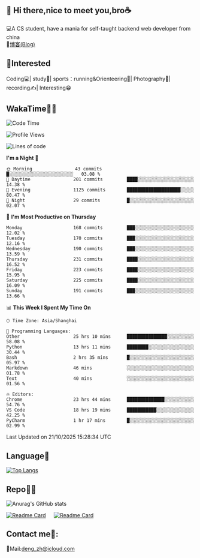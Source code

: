 👋 Hi there,nice to meet you,bro☕
---
💻A CS student, have a mania for self-taught backend web developer from china   
📌[博客(Blog)](https://github.com/HealUP/MyBlog)

 <!-- waka-box start -->
 <!-- waka-box end -->
 
🧲**Interested**
--
Coding💻| study📖| sports：running&Orienteering🏃‍| Photography📸| recording✍️| Interesting😁

WakaTime👨‍💻
---
<!--START_SECTION:waka-->
![Code Time](http://img.shields.io/badge/Code%20Time-3%2C757%20hrs%207%20mins-blue)

![Profile Views](http://img.shields.io/badge/Profile%20Views-0-blue)

![Lines of code](https://img.shields.io/badge/From%20Hello%20World%20I%27ve%20Written-205.1%20thousand%20lines%20of%20code-blue)

**I'm a Night 🦉** 

```text
🌞 Morning                43 commits          █░░░░░░░░░░░░░░░░░░░░░░░░   03.08 % 
🌆 Daytime                201 commits         ████░░░░░░░░░░░░░░░░░░░░░   14.38 % 
🌃 Evening                1125 commits        ████████████████████░░░░░   80.47 % 
🌙 Night                  29 commits          █░░░░░░░░░░░░░░░░░░░░░░░░   02.07 % 
```
📅 **I'm Most Productive on Thursday** 

```text
Monday                   168 commits         ███░░░░░░░░░░░░░░░░░░░░░░   12.02 % 
Tuesday                  170 commits         ███░░░░░░░░░░░░░░░░░░░░░░   12.16 % 
Wednesday                190 commits         ███░░░░░░░░░░░░░░░░░░░░░░   13.59 % 
Thursday                 231 commits         ████░░░░░░░░░░░░░░░░░░░░░   16.52 % 
Friday                   223 commits         ████░░░░░░░░░░░░░░░░░░░░░   15.95 % 
Saturday                 225 commits         ████░░░░░░░░░░░░░░░░░░░░░   16.09 % 
Sunday                   191 commits         ███░░░░░░░░░░░░░░░░░░░░░░   13.66 % 
```


📊 **This Week I Spent My Time On** 

```text
🕑︎ Time Zone: Asia/Shanghai

💬 Programming Languages: 
Other                    25 hrs 10 mins      ███████████████░░░░░░░░░░   58.08 % 
Python                   13 hrs 11 mins      ████████░░░░░░░░░░░░░░░░░   30.44 % 
Bash                     2 hrs 35 mins       █░░░░░░░░░░░░░░░░░░░░░░░░   05.97 % 
Markdown                 46 mins             ░░░░░░░░░░░░░░░░░░░░░░░░░   01.78 % 
Text                     40 mins             ░░░░░░░░░░░░░░░░░░░░░░░░░   01.56 % 

🔥 Editors: 
Chrome                   23 hrs 44 mins      ██████████████░░░░░░░░░░░   54.76 % 
VS Code                  18 hrs 19 mins      ███████████░░░░░░░░░░░░░░   42.25 % 
PyCharm                  1 hr 17 mins        █░░░░░░░░░░░░░░░░░░░░░░░░   02.99 % 
```


 Last Updated on 21/10/2025 15:28:34 UTC
<!--END_SECTION:waka-->

Language🚀
---
[![Top Langs](https://github-readme-stats.vercel.app/api/top-langs/?username=HealUP&layout=compact&hide_border=true)](https://github.com/HealUP)

Repo🧑‍💻
---
![Anurag's GitHub stats](https://github-readme-stats.vercel.app/api?username=HealUP&count_private=true&show_icons=true&theme=gruvbox&hide_border=true) 

[![Readme Card](https://github-readme-stats.vercel.app/api/pin/?username=HealUP&repo=InternetEy&theme=transparent)](https://github.com/HealUP/InternetEy) &emsp;
[![Readme Card](https://github-readme-stats.vercel.app/api/pin/?username=HealUP&repo=CampusExperience&theme=transparent)](https://github.com/HealUP/CampusExperience)


Contact me📱:
---
📮Mail:deng_zh@icloud.com  
